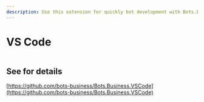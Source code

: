 ```yaml
---
description: Use this extension for quickly bot development with Bots.Business
---
```


# VS Code

<figure><img src=".gitbook/assets/image (20).png" alt=""><figcaption></figcaption></figure>

## See for details

[https://github.com/bots-business/Bots.Business.VSCode](https://github.com/bots-business/Bots.Business.VSCode)
